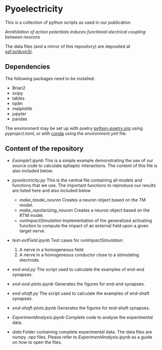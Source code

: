 # Pyoelectricity

This is a collection of python scripts as used in our publication

_Annihilation of action potentials induces functional electrical coupling between neurons_

The data files (and a mirror of this repository) are deposited at
[osf.io/duyn3/](https://osf.io/duyn3/).

## Dependencies
The following packages need to be installed:

- Brian2
- scipy
- tables
- tqdm
- matplotlib
- jupyter
- pandas

The environment may be set up with poetry 
[python-poetry.org](python-poetry.org)
using _pyproject.toml_, or with 
[conda](anaconda.com) using the _environment.yml_ file.

## Content of the repository
- _Example1.ipynb_ This is a simple example demonstrating the use of our source code to calculate ephaptic interactions. The content of this file is also included below.

- _pyoelectricity.py_ This is the central file containing all models and functions that we use. The important functions to reproduce our results are listed here and also included below
  - _make\_tasaki\_neuron_ Creates a neuron object based on the TM model.
  - _make\_repolarizing\_neuron_ Creates a neuron object based on the RTM model.
  - _runImpactSimulation_ Implementation of the generalized activating function to compute the impact of an external field upon a given target nerve. 

- _test-extField.ipynb_ Test cases for _runImpactSimulation_: 
    1. A nerve in a homogeneous field
    2. A nerve in a homogeneous conductor close to a stimulating electrode.
- _end-end.py_ The script used to calculate the examples of end-end synapses.
- _end-end-plots.ipynb_ Generates the figures for end-end synapses.
- _end-shaft.py_ The script used to calculate the examples of end-shaft synapses.
- _end-shaft-plots.ipynb_ Generates the figures for end-shaft synapses.
- _ExperimentAnalysis.ipynb_ Complete code to analyse the experimental data.
- _data_ Folder containing complete experimental data.
   The data files are numpy _.npz_ files.
   Please refer to _ExperimentAnalysis.ipynb_ as a guide on how to open the files.

